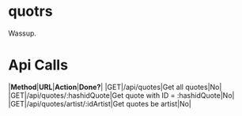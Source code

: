 # quotrs
Wassup.

# Api Calls

|**Method**|**URL**|**Action**|**Done?**|
|GET|/api/quotes|Get all quotes|No|
|GET|/api/quotes/:hashidQuote|Get quote with ID = :hashidQuote|No|
|GET|/api/quotes/artist/:idArtist|Get quotes be artist|No|

